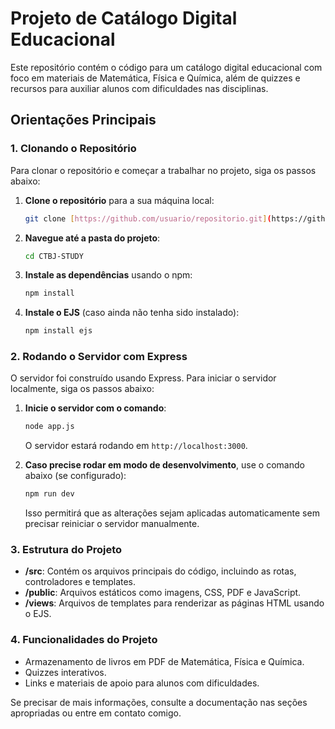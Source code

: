 # Projeto de Catálogo Digital Educacional

Este repositório contém o código para um catálogo digital educacional com foco em materiais de Matemática, Física e Química, além de quizzes e recursos para auxiliar alunos com dificuldades nas disciplinas.

## Orientações Principais

### 1. Clonando o Repositório

Para clonar o repositório e começar a trabalhar no projeto, siga os passos abaixo:

1. **Clone o repositório** para a sua máquina local:
   ```bash
   git clone [https://github.com/usuario/repositorio.git](https://github.com/aIlyson/CTBJ-STUDY.git)
   ```

2. **Navegue até a pasta do projeto**:
   ```bash
   cd CTBJ-STUDY
   ```

3. **Instale as dependências** usando o npm:
   ```bash
   npm install
   ```

4. **Instale o EJS** (caso ainda não tenha sido instalado):
   ```bash
   npm install ejs
   ```

### 2. Rodando o Servidor com Express

O servidor foi construído usando Express. Para iniciar o servidor localmente, siga os passos abaixo:

1. **Inicie o servidor com o comando**:
   ```bash
   node app.js
   ```

   O servidor estará rodando em `http://localhost:3000`.

2. **Caso precise rodar em modo de desenvolvimento**, use o comando abaixo (se configurado):
   ```bash
   npm run dev
   ```

   Isso permitirá que as alterações sejam aplicadas automaticamente sem precisar reiniciar o servidor manualmente.

### 3. Estrutura do Projeto

- **/src**: Contém os arquivos principais do código, incluindo as rotas, controladores e templates.
- **/public**: Arquivos estáticos como imagens, CSS, PDF e JavaScript.
- **/views**: Arquivos de templates para renderizar as páginas HTML usando o EJS.

### 4. Funcionalidades do Projeto

- Armazenamento de livros em PDF de Matemática, Física e Química.
- Quizzes interativos.
- Links e materiais de apoio para alunos com dificuldades.

Se precisar de mais informações, consulte a documentação nas seções apropriadas ou entre em contato comigo.
```
